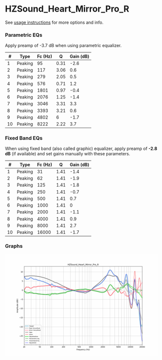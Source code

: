 # HZSound_Heart_Mirror_Pro_R
See [usage instructions](https://github.com/jaakkopasanen/AutoEq#usage) for more options and info.

### Parametric EQs
Apply preamp of -3.7 dB when using parametric equalizer.

|   # | Type    |   Fc (Hz) |    Q |   Gain (dB) |
|-----|---------|-----------|------|-------------|
|   1 | Peaking |        95 | 0.31 |        -2.6 |
|   2 | Peaking |       117 | 3.06 |         0.6 |
|   3 | Peaking |       279 | 2.05 |         0.5 |
|   4 | Peaking |       576 | 0.71 |         1.2 |
|   5 | Peaking |      1801 | 0.97 |        -0.4 |
|   6 | Peaking |      2076 | 1.25 |        -1.4 |
|   7 | Peaking |      3046 | 3.31 |         3.3 |
|   8 | Peaking |      3393 | 3.21 |         0.6 |
|   9 | Peaking |      4802 | 6    |        -1.7 |
|  10 | Peaking |      8222 | 2.22 |         3.7 |

### Fixed Band EQs
When using fixed band (also called graphic) equalizer, apply preamp of **-2.8 dB** (if available) and set gains manually with these parameters.

|   # | Type    |   Fc (Hz) |    Q |   Gain (dB) |
|-----|---------|-----------|------|-------------|
|   1 | Peaking |        31 | 1.41 |        -1.4 |
|   2 | Peaking |        62 | 1.41 |        -1.9 |
|   3 | Peaking |       125 | 1.41 |        -1.8 |
|   4 | Peaking |       250 | 1.41 |        -0.7 |
|   5 | Peaking |       500 | 1.41 |         0.7 |
|   6 | Peaking |      1000 | 1.41 |         0   |
|   7 | Peaking |      2000 | 1.41 |        -1.1 |
|   8 | Peaking |      4000 | 1.41 |         0.9 |
|   9 | Peaking |      8000 | 1.41 |         2.7 |
|  10 | Peaking |     16000 | 1.41 |        -1.7 |

### Graphs
![](./HZSound_Heart_Mirror_Pro_R.png)
